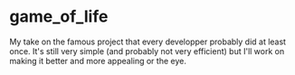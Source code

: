 # game_of_life
My take on the famous project that every developper probably did at least once.
  It's still very simple (and probably not very efficient) but I'll work on making it better and more appealing or the eye.

